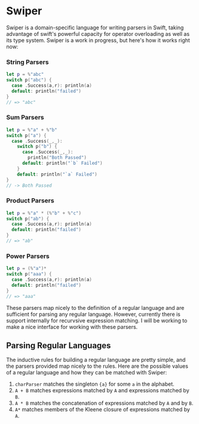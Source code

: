 # Swiper

Swiper is a domain-specific language for writing parsers in Swift, taking
advantage of swift's powerful capacity for operator overloading as well as its
type system. Swiper is a work in progress, but here's how it works right now:

### String Parsers

```swift
let p = %"abc"
switch p("abc") {
  case .Success(a,r): println(a)
  default: println("failed")
}
// => "abc"
```

### Sum Parsers

```swift
let p = %"a" + %"b"
switch p("a") {
  case .Success(_,_):
    switch p("b") {
      case .Success(_,_):
        println("Both Passed")
      default: println("`b` Failed")
    }
    default: println("`a` Failed")
}
// -> Both Passed
```

### Product Parsers

```swift
let p = %"a" * (%"b" + %"c")
switch p("ab") {
  case .Success(a,r): println(a)
  default: println("failed")
}
// => "ab"
```

### Power Parsers

```swift
let p = (%"a")*
switch p("aaa") {
  case .Success(a,r): println(a)
  default: println("failed")
}
// => "aaa"
```

These parsers map nicely to the definition of a regular language and are
sufficient for parsing any regular language. However, currently there is
support internally for recurvsive expression matching. I will be working to
make a nice interface for working with these parsers.

## Parsing Regular Languages

The inductive rules for building a regular language are pretty simple, and the
parsers provided map nicely to the rules. Here are the possible values of a
regular language and how they can be matched with Swiper:

1. `charParser` matches the singleton `{a}` for some `a` in the alphabet.
2. `A + B` matches expressions matched by `A` and expressions matched by `B`.
3. `A * B` matches the concatenation of expressions matched by `A` and by `B`.
4. `A*` matches members of the Kleene closure of expressions matched by `A`.

